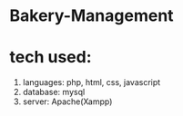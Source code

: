 # Bakery-Management

# tech used:
  1) languages: php, html, css, javascript
  2) database: mysql
  3) server: Apache(Xampp)
  
